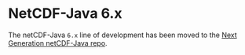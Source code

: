 # NetCDF-Java 6.x

The netCDF-Java `6.x` line of development has been moved to the [Next Generation netCDF-Java repo](https://github.com/Unidata/netcdf-java-ng/tree/6.x).
